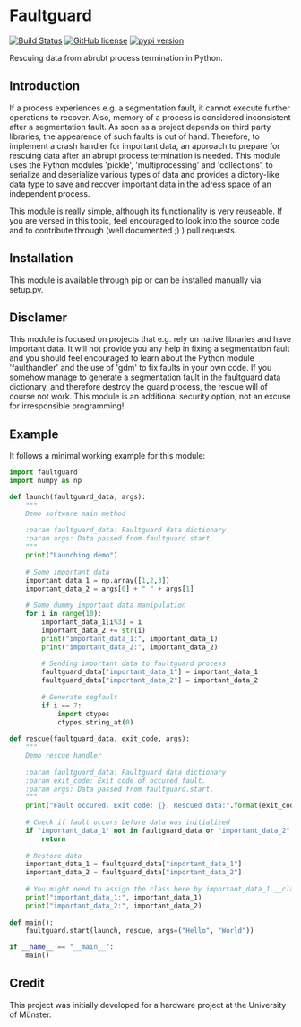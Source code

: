# Faultguard

[![Build Status](https://travis-ci.com/2xB/faultguard.svg?branch=master)](https://travis-ci.com/2xB/faultguard)
[![GitHub license](https://img.shields.io/github/license/2xB/faultguard.svg)](https://github.com/2xB/faultguard)
[![pypi version](https://img.shields.io/pypi/v/faultguard.svg)](https://pypi.org/project/faultguard/)

Rescuing data from abrubt process termination in Python.

## Introduction

If a process experiences e.g. a segmentation fault, it cannot execute further operations to recover. Also, memory of a process is considered inconsistent after a segmentation fault. As soon as a project depends on third party libraries, the appearence of such faults is out of hand. Therefore, to implement a crash handler for important data, an approach to prepare for rescuing data after an abrupt process termination is needed. This module uses the Python modules 'pickle', 'multiprocessing' and 'collections', to serialize and deserialize various types of data and provides a dictory-like data type to save and recover important data in the adress space of an independent process.

This module is really simple, although its functionality is very reuseable. If you are versed in this topic, feel encouraged to look into the source code and to contribute through (well documented ;) ) pull requests.

## Installation

This module is available through pip or can be installed manually via setup.py.

## Disclamer

This module is focused on projects that e.g. rely on native libraries and have important data. It will not provide you any help in fixing a segmentation fault and you should feel encouraged to learn about the Python module 'faulthandler' and the use of 'gdm' to fix faults in your own code. If you somehow manage to generate a segmentation fault in the faultguard data dictionary, and therefore destroy the guard process, the rescue will of course not work. This module is an additional security option, not an excuse for irresponsible programming!

## Example

It follows a minimal working example for this module:

```python
import faultguard
import numpy as np

def launch(faultguard_data, args):
    """
    Demo software main method
    
    :param faultguard_data: Faultguard data dictionary
    :param args: Data passed from faultguard.start.
    """
    print("Launching demo")
    
    # Some important data
    important_data_1 = np.array([1,2,3])
    important_data_2 = args[0] + " " + args[1]
    
    # Some dummy important data manipulation
    for i in range(10):
        important_data_1[i%3] = i
        important_data_2 += str(i)
        print("important_data_1:", important_data_1)
        print("important_data_2:", important_data_2)
        
        # Sending important data to faultguard process
        faultguard_data["important_data_1"] = important_data_1
        faultguard_data["important_data_2"] = important_data_2
        
        # Generate segfault
        if i == 7:
            import ctypes
            ctypes.string_at(0)
            
def rescue(faultguard_data, exit_code, args):
    """
    Demo rescue handler
    
    :param faultguard_data: Faultguard data dictionary
    :param exit_code: Exit code of occured fault.
    :param args: Data passed from faultguard.start.
    """
    print("Fault occured. Exit code: {}. Rescued data:".format(exit_code))
    
    # Check if fault occurs before data was initialized
    if "important_data_1" not in faultguard_data or "important_data_2" not in faultguard_data:
        return
    
    # Restore data
    important_data_1 = faultguard_data["important_data_1"]
    important_data_2 = faultguard_data["important_data_2"]
    
    # You might need to assign the class here by important_data_1.__class__ = ...
    print("important_data_1:", important_data_1)
    print("important_data_2:", important_data_2)
    
def main():
    faultguard.start(launch, rescue, args=("Hello", "World"))

if __name__ == "__main__":
    main()
```

## Credit

This project was initially developed for a hardware project at the University of Münster.
